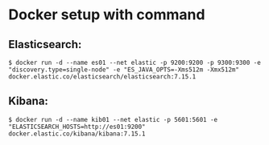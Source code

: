 # Docker setup with command

## Elasticsearch:

```docker
$ docker run -d --name es01 --net elastic -p 9200:9200 -p 9300:9300 -e "discovery.type=single-node" -e "ES_JAVA_OPTS=-Xms512m -Xmx512m" docker.elastic.co/elasticsearch/elasticsearch:7.15.1
```

## Kibana:

```docker
$ docker run -d --name kib01 --net elastic -p 5601:5601 -e "ELASTICSEARCH_HOSTS=http://es01:9200" docker.elastic.co/kibana/kibana:7.15.1
```
